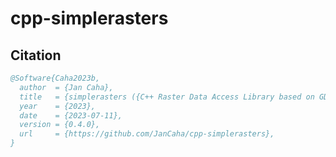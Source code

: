 # cpp-simplerasters

## Citation

```bibtex
@Software{Caha2023b,
  author  = {Jan Caha},
  title   = {simplerasters ({C++ Raster Data Access Library based on GDAL})},
  year    = {2023},
  date    = {2023-07-11},
  version = {0.4.0},
  url     = {https://github.com/JanCaha/cpp-simplerasters},
}
```
